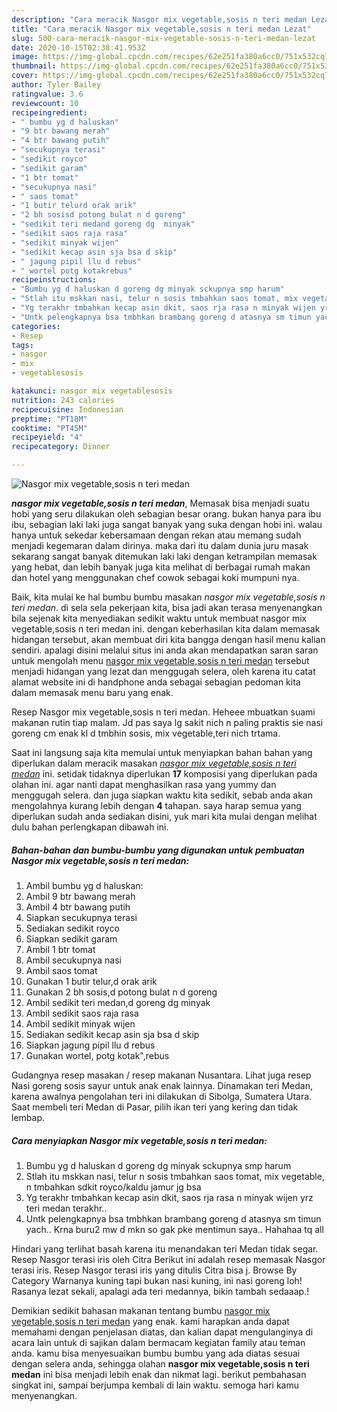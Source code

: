 ```yaml
---
description: "Cara meracik Nasgor mix vegetable,sosis n teri medan Lezat"
title: "Cara meracik Nasgor mix vegetable,sosis n teri medan Lezat"
slug: 500-cara-meracik-nasgor-mix-vegetable-sosis-n-teri-medan-lezat
date: 2020-10-15T02:38:41.953Z
image: https://img-global.cpcdn.com/recipes/62e251fa380a6cc0/751x532cq70/nasgor-mix-vegetablesosis-n-teri-medan-foto-resep-utama.jpg
thumbnail: https://img-global.cpcdn.com/recipes/62e251fa380a6cc0/751x532cq70/nasgor-mix-vegetablesosis-n-teri-medan-foto-resep-utama.jpg
cover: https://img-global.cpcdn.com/recipes/62e251fa380a6cc0/751x532cq70/nasgor-mix-vegetablesosis-n-teri-medan-foto-resep-utama.jpg
author: Tyler Bailey
ratingvalue: 3.6
reviewcount: 10
recipeingredient:
- " bumbu yg d haluskan"
- "9 btr bawang merah"
- "4 btr bawang putih"
- "secukupnya terasi"
- "sedikit royco"
- "sedikit garam"
- "1 btr tomat"
- "secukupnya nasi"
- " saos tomat"
- "1 butir telurd orak arik"
- "2 bh sosisd potong bulat n d goreng"
- "sedikit teri medand goreng dg  minyak"
- "sedikit saos raja rasa"
- "sedikit minyak wijen"
- "sedikit kecap asin sja bsa d skip"
- " jagung pipil llu d rebus"
- " wortel potg kotakrebus"
recipeinstructions:
- "Bumbu yg d haluskan d goreng dg minyak sckupnya smp harum"
- "Stlah itu mskkan nasi, telur n sosis tmbahkan saos tomat, mix vegetable, n tmbahkan sdkit royco/kaldu jamur jg bsa"
- "Yg terakhr tmbahkan kecap asin dkit, saos rja rasa n minyak wijen yrz teri medan terakhr.."
- "Untk pelengkapnya bsa tmbhkan brambang goreng d atasnya sm timun yach.. Krna buru2 mw d mkn so gak pke mentimun saya.. Hahahaa tq all"
categories:
- Resep
tags:
- nasgor
- mix
- vegetablesosis

katakunci: nasgor mix vegetablesosis 
nutrition: 243 calories
recipecuisine: Indonesian
preptime: "PT18M"
cooktime: "PT45M"
recipeyield: "4"
recipecategory: Dinner

---
```



![Nasgor mix vegetable,sosis n teri medan](https://img-global.cpcdn.com/recipes/62e251fa380a6cc0/751x532cq70/nasgor-mix-vegetablesosis-n-teri-medan-foto-resep-utama.jpg)

<b><i>nasgor mix vegetable,sosis n teri medan</i></b>, Memasak bisa menjadi suatu hobi yang seru dilakukan oleh sebagian besar orang. bukan hanya para ibu ibu, sebagian laki laki juga sangat banyak yang suka dengan hobi ini. walau hanya untuk sekedar kebersamaan dengan rekan atau memang sudah menjadi kegemaran dalam dirinya. maka dari itu dalam dunia juru masak sekarang sangat banyak ditemukan laki laki dengan ketrampilan memasak yang hebat, dan lebih banyak juga kita melihat di berbagai rumah makan dan hotel yang menggunakan chef cowok sebagai koki mumpuni nya.

Baik, kita mulai ke hal bumbu bumbu masakan <i>nasgor mix vegetable,sosis n teri medan</i>. di sela sela pekerjaan kita, bisa jadi akan terasa menyenangkan bila sejenak kita menyediakan sedikit waktu untuk membuat nasgor mix vegetable,sosis n teri medan ini. dengan keberhasilan kita dalam memasak hidangan tersebut, akan membuat diri kita bangga dengan hasil menu kalian sendiri. apalagi disini melalui situs ini anda akan mendapatkan saran saran untuk mengolah menu <u>nasgor mix vegetable,sosis n teri medan</u> tersebut menjadi hidangan yang lezat dan menggugah selera, oleh karena itu catat alamat website ini di handphone anda sebagai sebagian pedoman kita dalam memasak menu baru yang enak.

Resep Nasgor mix vegetable,sosis n teri medan. Heheee mbuatkan suami makanan rutin tiap malam. Jd pas saya lg sakit nich n paling praktis sie nasi goreng cm enak kl d tmbhin sosis, mix vegetable,teri nich trtama.


Saat ini langsung saja kita memulai untuk menyiapkan bahan bahan yang diperlukan dalam meracik masakan <u><i>nasgor mix vegetable,sosis n teri medan</i></u> ini. setidak tidaknya diperlukan <b>17</b> komposisi yang diperlukan pada olahan ini. agar nanti dapat menghasilkan rasa yang yummy dan menggugah selera. dan juga siapkan waktu kita sedikit, sebab anda akan mengolahnya kurang lebih dengan <b>4</b> tahapan. saya harap semua yang diperlukan sudah anda sediakan disini, yuk mari kita mulai dengan melihat dulu bahan perlengkapan dibawah ini.

<!--inarticleads1-->

##### Bahan-bahan dan bumbu-bumbu yang digunakan untuk pembuatan Nasgor mix vegetable,sosis n teri medan:

1. Ambil  bumbu yg d haluskan:
1. Ambil 9 btr bawang merah
1. Ambil 4 btr bawang putih
1. Siapkan secukupnya terasi
1. Sediakan sedikit royco
1. Siapkan sedikit garam
1. Ambil 1 btr tomat
1. Ambil secukupnya nasi
1. Ambil  saos tomat
1. Gunakan 1 butir telur,d orak arik
1. Gunakan 2 bh sosis,d potong bulat n d goreng
1. Ambil sedikit teri medan,d goreng dg  minyak
1. Ambil sedikit saos raja rasa
1. Ambil sedikit minyak wijen
1. Sediakan sedikit kecap asin sja bsa d skip
1. Siapkan  jagung pipil llu d rebus
1. Gunakan  wortel, potg kotak&#34;,rebus


Gudangnya resep masakan / resep makanan Nusantara. Lihat juga resep Nasi goreng sosis sayur untuk anak enak lainnya. Dinamakan teri Medan, karena awalnya pengolahan teri ini dilakukan di Sibolga, Sumatera Utara. Saat membeli teri Medan di Pasar, pilih ikan teri yang kering dan tidak lembap. 

<!--inarticleads2-->

##### Cara menyiapkan Nasgor mix vegetable,sosis n teri medan:

1. Bumbu yg d haluskan d goreng dg minyak sckupnya smp harum
1. Stlah itu mskkan nasi, telur n sosis tmbahkan saos tomat, mix vegetable, n tmbahkan sdkit royco/kaldu jamur jg bsa
1. Yg terakhr tmbahkan kecap asin dkit, saos rja rasa n minyak wijen yrz teri medan terakhr..
1. Untk pelengkapnya bsa tmbhkan brambang goreng d atasnya sm timun yach.. Krna buru2 mw d mkn so gak pke mentimun saya.. Hahahaa tq all


Hindari yang terlihat basah karena itu menandakan teri Medan tidak segar. Resep Nasgor terasi iris oleh Citra Berikut ini adalah resep memasak Nasgor terasi iris. Resep Nasgor terasi iris yang ditulis Citra bisa j. Browse By Category Warnanya kuning tapi bukan nasi kuning, ini nasi goreng loh! Rasanya lezat sekali, apalagi ada teri medannya, bikin tambah sedaaap.! 

Demikian sedikit bahasan makanan tentang bumbu <u>nasgor mix vegetable,sosis n teri medan</u> yang enak. kami harapkan anda dapat memahami dengan penjelasan diatas, dan kalian dapat mengulanginya di acara lain untuk di sajikan dalam bermacam kegiatan family atau teman anda. kamu bisa menyesuaikan bumbu bumbu yang ada diatas sesuai dengan selera anda, sehingga olahan <b>nasgor mix vegetable,sosis n teri medan</b> ini bisa menjadi lebih enak dan nikmat lagi. berikut pembahasan singkat ini, sampai berjumpa kembali di lain waktu. semoga hari kamu menyenangkan.
